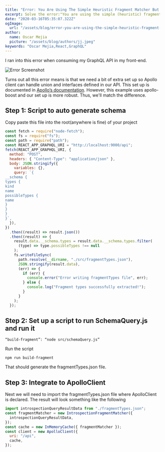 ```yaml
---
title: "Error: You Are Using The Simple Heuristic Fragment Matcher But Your Queries Contain Union Or Interface Types"
excerpt: Solve the error:"You are using the simple (heuristic) fragment matcher"
date: "2020-03-16T05:35:07.322Z"
ogImage:
  url: "/assets/blog/error-you-are-using-the-simple-heuristic-fragment-matcher-but-your-queries-contain-union-or-interface-types/error_screenshot.png"
author:
  name: Oscar Mejia
  picture: "/assets/blog/authors/jj.jpeg"
keywords: "Oscar Mejia,React,GraphQL"
---
```


I ran into this error when consuming my GraphQL API in my front-end.

![Error Screenshot](/assets/blog/error-you-are-using-the-simple-heuristic-fragment-matcher-but-your-queries-contain-union-or-interface-types/error_screenshot.png)

Turns out all this error means is that we need a bit of extra set up so Apollo client can handle union and interfaces defined in our API. This set up is documented in [Apollo’s documentation](https://www.apollographql.com/docs/react/data/fragments/#generating-possibletypes-automatically). However, this example uses apollo-boost and our set up is more robust. Thus, we'll match the difference.

## Step 1: Script to auto generate schema

Copy paste this file into the root(anywhere is fine) of your project

```js
const fetch = require("node-fetch");
const fs = require("fs");
const path = require("path");
const REACT_APP_GRAPHQL_URI = "http://localhost:9000/api";
fetch(REACT_APP_GRAPHQL_URI, {
  method: "POST",
  headers: { "Content-Type": "application/json" },
  body: JSON.stringify({
    variables: {},
    query: `{
__schema {
types {
kind
name
possibleTypes {
name
}
}
}
}`,
  }),
})
  .then((result) => result.json())
  .then((result) => {
    result.data.__schema.types = result.data.__schema.types.filter(
      (type) => type.possibleTypes !== null
    );
    fs.writeFileSync(
      path.resolve(__dirname, "./src/fragmentTypes.json"),
      JSON.stringify(result.data),
      (err) => {
        if (err) {
          console.error("Error writing fragmentTypes file", err);
        } else {
          console.log("Fragment types successfully extracted!");
        }
      }
    );
  });
```

## Step 2: Set up a script to run SchemaQuery.js and run it

`“build-fragment”: “node src/schemaQuery.js”`

Run the script

`npm run build-fragment`

That should generate the fragmentTypes.json file.

## Step 3: Integrate to ApolloClient

Next we will need to import the fragmentTypes.json file where ApolloClient is declared. The result will look something like the following

```js
import introspectionQueryResultData from "./fragmentTypes.json";
const fragmentMatcher = new IntrospectionFragmentMatcher({
  introspectionQueryResultData,
});
const cache = new InMemoryCache({ fragmentMatcher });
const client = new ApolloClient({
  uri: "/api",
  cache,
});
```
